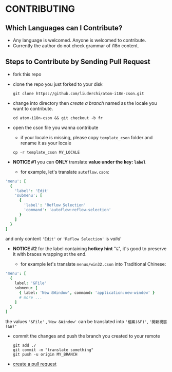 # CONTRIBUTING


## Which Languages can I Contribute?

  - Any language is welcomed. Anyone is welcomed to contribute.
  - Currently the author do not check grammar of i18n content.


## Steps to Contribute by Sending Pull Request

  - fork this repo
  - clone the repo you just forked to your disk

      `git clone https://github.com/liuderchi/atom-i18n-cson.git`

  - change into directory then *create a branch* named as the locale you want to contribute.

      `cd atom-i18n-cson && git checkout -b fr`

  - open the cson file you wanna contribute
      - if your locale is missing, please copy `template_cson` folder and rename it as your locale

      `cp -r template_cson MY_LOCALE`

  - **NOTICE #1** you can **ONLY** translate **value under the key: `label`**
      - for example, let's translate `autoflow.cson`:

```coffee
'menu': [
  {
    'label': 'Edit'
    'submenu': [
      {
        'label': 'Reflow Selection'
        'command': 'autoflow:reflow-selection'
      }
    ]
  }
]
```

and only content `'Edit'` or `'Reflow Selection'` is *valid*

  - **NOTICE #2** for the label containing **hotkey hint** "`&`", it's good to preserve it with braces wrapping at the end.

      - for example let's translate `menus/win32.cson` into Traditional Chinese:

```coffee
'menu': [
  {
    label: '&File'
    submenu: [
      { label: 'New &Window', command: 'application:new-window' }
      # more ...
    ]
  }
]
```

the values `'&File'` ,`'New &Window'` can be translated into `'檔案(&F)'`, `'開新視窗(&W)'`

  - commit the changes and push the branch you created to your remote

      ```
      git add ./
      git commit -m "translate something"
      git push -u origin MY_BRANCH
      ```

  - [create a pull request](https://help.github.com/articles/creating-a-pull-request/)
